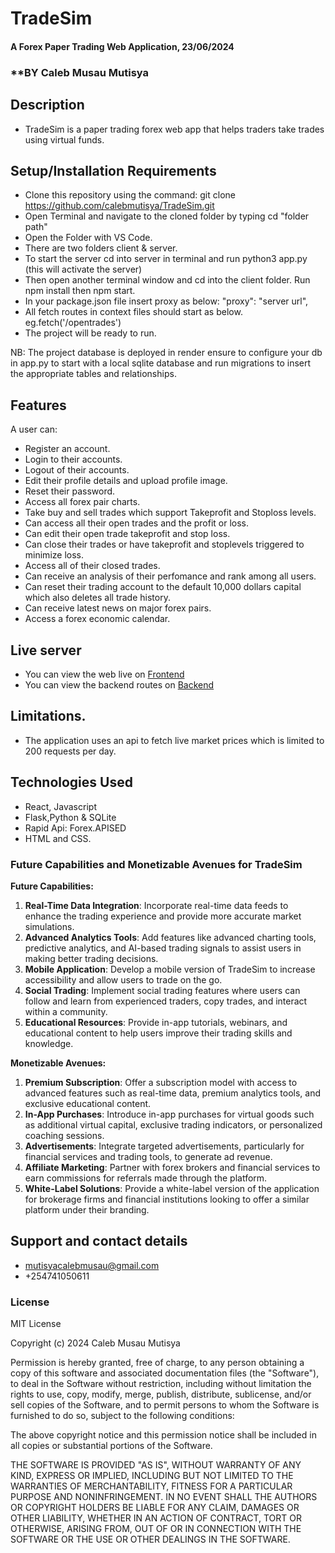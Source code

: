 # TradeSim
#### A Forex Paper Trading Web Application, 23/06/2024
### **BY Caleb Musau Mutisya
## Description
 - TradeSim is a paper trading forex web app that helps traders take trades using virtual funds.

## Setup/Installation Requirements
- Clone this repository using the command: git clone https://github.com/calebmutisya/TradeSim.git
- Open Terminal and navigate to the cloned folder by typing cd "folder path"
- Open the Folder with VS Code.
- There are two folders client & server.
- To start the server cd into server in terminal and run python3 app.py (this will activate the server)
- Then open another terminal window and cd into the client folder. Run npm install then npm start.
- In your package.json file insert proxy as below:
    "proxy": "server url",
- All fetch routes in context files should start as below.
    eg.fetch('/opentrades')
- The project will be ready to run.

NB: The project database is deployed in render ensure to configure your db in app.py to start with a local sqlite database and run migrations to insert the appropriate tables and relationships.



## Features
A user can:
 - Register an account.
 - Login to their accounts.
 - Logout of their accounts.
 - Edit their profile details and upload profile image.
 - Reset their password.
 - Access all forex pair charts.
 - Take buy and sell trades which support Takeprofit and Stoploss levels.
 - Can access all their open trades and the profit or loss.
 - Can edit their open trade takeprofit and stop loss.
 - Can close their trades or have takeprofit and stoplevels triggered to minimize loss.
 - Access all of their closed trades.
 - Can receive an analysis of their perfomance and rank among all users.
 - Can reset their trading account to the default 10,000 dollars capital which also deletes all trade history.
 - Can receive latest news on major forex pairs.
 - Access a forex economic calendar.

 ## Live server
 - You can view the web live on [Frontend](https://cute-bonbon-386cc0.netlify.app/)
 - You can view the backend routes on [Backend](https://tradesimserver.onrender.com)

 ## Limitations.
 - The application uses an api to fetch live market prices which is limited to 200 requests per day.

## Technologies Used
 - React, Javascript
 - Flask,Python & SQLite
 - Rapid Api: Forex.APISED
 - HTML and CSS.

### Future Capabilities and Monetizable Avenues for TradeSim

**Future Capabilities:**
1. **Real-Time Data Integration**: Incorporate real-time data feeds to enhance the trading experience and provide more accurate market simulations.
2. **Advanced Analytics Tools**: Add features like advanced charting tools, predictive analytics, and AI-based trading signals to assist users in making better trading decisions.
3. **Mobile Application**: Develop a mobile version of TradeSim to increase accessibility and allow users to trade on the go.
4. **Social Trading**: Implement social trading features where users can follow and learn from experienced traders, copy trades, and interact within a community.
5. **Educational Resources**: Provide in-app tutorials, webinars, and educational content to help users improve their trading skills and knowledge.

**Monetizable Avenues:**
1. **Premium Subscription**: Offer a subscription model with access to advanced features such as real-time data, premium analytics tools, and exclusive educational content.
2. **In-App Purchases**: Introduce in-app purchases for virtual goods such as additional virtual capital, exclusive trading indicators, or personalized coaching sessions.
3. **Advertisements**: Integrate targeted advertisements, particularly for financial services and trading tools, to generate ad revenue.
4. **Affiliate Marketing**: Partner with forex brokers and financial services to earn commissions for referrals made through the platform.
5. **White-Label Solutions**: Provide a white-label version of the application for brokerage firms and financial institutions looking to offer a similar platform under their branding.


## Support and contact details
 - mutisyacalebmusau@gmail.com
 - +254741050611

### License
MIT License

Copyright (c) 2024 Caleb Musau Mutisya

Permission is hereby granted, free of charge, to any person obtaining a copy
of this software and associated documentation files (the "Software"), to deal
in the Software without restriction, including without limitation the rights
to use, copy, modify, merge, publish, distribute, sublicense, and/or sell
copies of the Software, and to permit persons to whom the Software is
furnished to do so, subject to the following conditions:

The above copyright notice and this permission notice shall be included in all
copies or substantial portions of the Software.

THE SOFTWARE IS PROVIDED "AS IS", WITHOUT WARRANTY OF ANY KIND, EXPRESS OR
IMPLIED, INCLUDING BUT NOT LIMITED TO THE WARRANTIES OF MERCHANTABILITY,
FITNESS FOR A PARTICULAR PURPOSE AND NONINFRINGEMENT. IN NO EVENT SHALL THE
AUTHORS OR COPYRIGHT HOLDERS BE LIABLE FOR ANY CLAIM, DAMAGES OR OTHER
LIABILITY, WHETHER IN AN ACTION OF CONTRACT, TORT OR OTHERWISE, ARISING FROM,
OUT OF OR IN CONNECTION WITH THE SOFTWARE OR THE USE OR OTHER DEALINGS IN THE
SOFTWARE.


